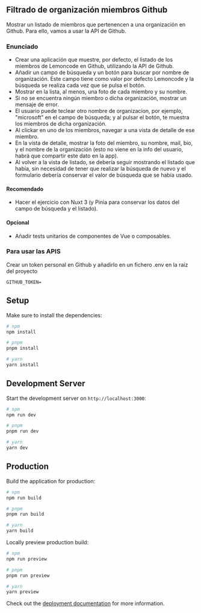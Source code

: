 ## Filtrado de organización miembros Github
Mostrar un listado de miembros que pertenencen a una organización en Github. Para ello, vamos a usar la API de Github.


### Enunciado

- Crear una aplicación que muestre, por defecto, el listado de los miembros de Lemoncode en Github, utilizando la API de Github.
- Añadir un campo de búsqueda y un botón para buscar por nombre de organización. Este campo tiene como valor por defecto Lemoncode y la búsqueda se realiza cada vez que se pulsa el botón.
- Mostrar en la lista, al menos, una foto de cada miembro y su nombre.
- Si no se encuentra ningún miembro o dicha organización, mostrar un mensaje de error.
- El usuario puede teclear otro nombre de organizacíon, por ejemplo, "microsoft" en el campo de búsqueda; y al pulsar el botón, te muestra los miembros de dicha organización.
- Al clickar en uno de los miembros, navegar a una vista de detalle de ese miembro.
- En la vista de detalle, mostrar la foto del miembro, su nombre, mail, bio, y el nombre de la organización (esto no viene en la info del usuario, habrá que compartir este dato en la app).
- Al volver a la vista de listado, se debería seguir mostrando el listado que había, sin necesidad de tener que realizar la búsqueda de nuevo y el formulario debería conservar el valor de búsqueda que se había usado.


#### Recomendado
- Hacer el ejercicio con Nuxt 3 (y Pinia para conservar los datos del campo de búsqueda y el listado).


#### Opcional
- Añadir tests unitarios de componentes de Vue o composables.


### Para usar las APIS
Crear un token personal en Github y añadirlo en un fichero .env en la raíz del proyecto

```env
GITHUB_TOKEN=
```

## Setup

Make sure to install the dependencies:

```bash
# npm
npm install

# pnpm
pnpm install

# yarn
yarn install
```

## Development Server

Start the development server on `http://localhost:3000`:

```bash
# npm
npm run dev

# pnpm
pnpm run dev

# yarn
yarn dev
```

## Production

Build the application for production:

```bash
# npm
npm run build

# pnpm
pnpm run build

# yarn
yarn build
```

Locally preview production build:

```bash
# npm
npm run preview

# pnpm
pnpm run preview

# yarn
yarn preview
```

Check out the [deployment documentation](https://nuxt.com/docs/getting-started/deployment) for more information.
